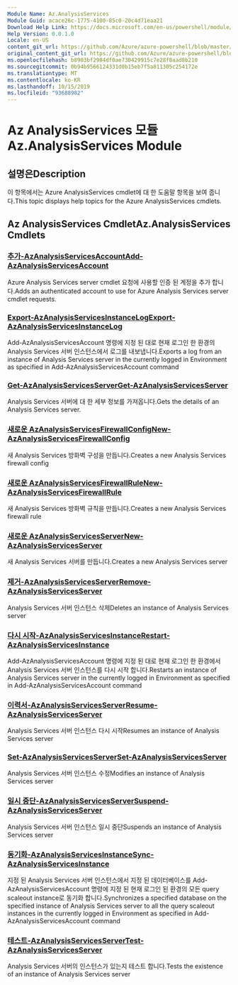 ```yaml
---
Module Name: Az.AnalysisServices
Module Guid: acace26c-1775-4100-85c0-20c4d71eaa21
Download Help Link: https://docs.microsoft.com/en-us/powershell/module/az.analysisservices
Help Version: 0.0.1.0
Locale: en-US
content_git_url: https://github.com/Azure/azure-powershell/blob/master/src/AnalysisServices/AnalysisServices/help/Az.AnalysisServices.md
original_content_git_url: https://github.com/Azure/azure-powershell/blob/master/src/AnalysisServices/AnalysisServices/help/Az.AnalysisServices.md
ms.openlocfilehash: b8903bf2984df0ae730429915c7e28f8aad8b210
ms.sourcegitcommit: 0b94b9566124331d0b15eb7f5a811305c254172e
ms.translationtype: MT
ms.contentlocale: ko-KR
ms.lasthandoff: 10/15/2019
ms.locfileid: "93688982"
---
```

# <span data-ttu-id="e9c1e-101">Az AnalysisServices 모듈</span><span class="sxs-lookup"><span data-stu-id="e9c1e-101">Az.AnalysisServices Module</span></span>
## <span data-ttu-id="e9c1e-102">설명은</span><span class="sxs-lookup"><span data-stu-id="e9c1e-102">Description</span></span>
<span data-ttu-id="e9c1e-103">이 항목에서는 Azure AnalysisServices cmdlet에 대 한 도움말 항목을 보여 줍니다.</span><span class="sxs-lookup"><span data-stu-id="e9c1e-103">This topic displays help topics for the Azure AnalysisServices cmdlets.</span></span>

## <span data-ttu-id="e9c1e-104">Az AnalysisServices Cmdlet</span><span class="sxs-lookup"><span data-stu-id="e9c1e-104">Az.AnalysisServices Cmdlets</span></span>
### [<span data-ttu-id="e9c1e-105">추가-AzAnalysisServicesAccount</span><span class="sxs-lookup"><span data-stu-id="e9c1e-105">Add-AzAnalysisServicesAccount</span></span>](Add-AzAnalysisServicesAccount.md)
<span data-ttu-id="e9c1e-106">Azure Analysis Services server cmdlet 요청에 사용할 인증 된 계정을 추가 합니다.</span><span class="sxs-lookup"><span data-stu-id="e9c1e-106">Adds an authenticated account to use for Azure Analysis Services server cmdlet requests.</span></span>

### [<span data-ttu-id="e9c1e-107">Export-AzAnalysisServicesInstanceLog</span><span class="sxs-lookup"><span data-stu-id="e9c1e-107">Export-AzAnalysisServicesInstanceLog</span></span>](Export-AzAnalysisServicesInstanceLog.md)
<span data-ttu-id="e9c1e-108">Add-AzAnalysisServicesAccount 명령에 지정 된 대로 현재 로그인 한 환경의 Analysis Services 서버 인스턴스에서 로그를 내보냅니다.</span><span class="sxs-lookup"><span data-stu-id="e9c1e-108">Exports a log from an instance of Analysis Services server in the currently logged in Environment as specified in Add-AzAnalysisServicesAccount command</span></span>

### [<span data-ttu-id="e9c1e-109">Get-AzAnalysisServicesServer</span><span class="sxs-lookup"><span data-stu-id="e9c1e-109">Get-AzAnalysisServicesServer</span></span>](Get-AzAnalysisServicesServer.md)
<span data-ttu-id="e9c1e-110">Analysis Services 서버에 대 한 세부 정보를 가져옵니다.</span><span class="sxs-lookup"><span data-stu-id="e9c1e-110">Gets the details of an Analysis Services server.</span></span>

### [<span data-ttu-id="e9c1e-111">새로운 AzAnalysisServicesFirewallConfig</span><span class="sxs-lookup"><span data-stu-id="e9c1e-111">New-AzAnalysisServicesFirewallConfig</span></span>](New-AzAnalysisServicesFirewallConfig.md)
<span data-ttu-id="e9c1e-112">새 Analysis Services 방화벽 구성을 만듭니다.</span><span class="sxs-lookup"><span data-stu-id="e9c1e-112">Creates a new Analysis Services firewall config</span></span> 

### [<span data-ttu-id="e9c1e-113">새로운 AzAnalysisServicesFirewallRule</span><span class="sxs-lookup"><span data-stu-id="e9c1e-113">New-AzAnalysisServicesFirewallRule</span></span>](New-AzAnalysisServicesFirewallRule.md)
<span data-ttu-id="e9c1e-114">새 Analysis Services 방화벽 규칙을 만듭니다.</span><span class="sxs-lookup"><span data-stu-id="e9c1e-114">Creates a new Analysis Services firewall rule</span></span>

### [<span data-ttu-id="e9c1e-115">새로운 AzAnalysisServicesServer</span><span class="sxs-lookup"><span data-stu-id="e9c1e-115">New-AzAnalysisServicesServer</span></span>](New-AzAnalysisServicesServer.md)
<span data-ttu-id="e9c1e-116">새 Analysis Services 서버를 만듭니다.</span><span class="sxs-lookup"><span data-stu-id="e9c1e-116">Creates a new Analysis Services server</span></span>

### [<span data-ttu-id="e9c1e-117">제거-AzAnalysisServicesServer</span><span class="sxs-lookup"><span data-stu-id="e9c1e-117">Remove-AzAnalysisServicesServer</span></span>](Remove-AzAnalysisServicesServer.md)
<span data-ttu-id="e9c1e-118">Analysis Services 서버 인스턴스 삭제</span><span class="sxs-lookup"><span data-stu-id="e9c1e-118">Deletes an instance of Analysis Services server</span></span>

### [<span data-ttu-id="e9c1e-119">다시 시작-AzAnalysisServicesInstance</span><span class="sxs-lookup"><span data-stu-id="e9c1e-119">Restart-AzAnalysisServicesInstance</span></span>](Restart-AzAnalysisServicesInstance.md)
<span data-ttu-id="e9c1e-120">Add-AzAnalysisServicesAccount 명령에 지정 된 대로 현재 로그인 한 환경에서 Analysis Services 서버 인스턴스를 다시 시작 합니다.</span><span class="sxs-lookup"><span data-stu-id="e9c1e-120">Restarts an instance of Analysis Services server in the currently logged in Environment as specified in Add-AzAnalysisServicesAccount command</span></span>

### [<span data-ttu-id="e9c1e-121">이력서-AzAnalysisServicesServer</span><span class="sxs-lookup"><span data-stu-id="e9c1e-121">Resume-AzAnalysisServicesServer</span></span>](Resume-AzAnalysisServicesServer.md)
<span data-ttu-id="e9c1e-122">Analysis Services 서버 인스턴스 다시 시작</span><span class="sxs-lookup"><span data-stu-id="e9c1e-122">Resumes an instance of Analysis Services server</span></span>

### [<span data-ttu-id="e9c1e-123">Set-AzAnalysisServicesServer</span><span class="sxs-lookup"><span data-stu-id="e9c1e-123">Set-AzAnalysisServicesServer</span></span>](Set-AzAnalysisServicesServer.md)
<span data-ttu-id="e9c1e-124">Analysis Services 서버 인스턴스 수정</span><span class="sxs-lookup"><span data-stu-id="e9c1e-124">Modifies  an instance of Analysis Services server</span></span>

### [<span data-ttu-id="e9c1e-125">일시 중단-AzAnalysisServicesServer</span><span class="sxs-lookup"><span data-stu-id="e9c1e-125">Suspend-AzAnalysisServicesServer</span></span>](Suspend-AzAnalysisServicesServer.md)
<span data-ttu-id="e9c1e-126">Analysis Services 서버 인스턴스 일시 중단</span><span class="sxs-lookup"><span data-stu-id="e9c1e-126">Suspends an instance of Analysis Services server</span></span>

### [<span data-ttu-id="e9c1e-127">동기화-AzAnalysisServicesInstance</span><span class="sxs-lookup"><span data-stu-id="e9c1e-127">Sync-AzAnalysisServicesInstance</span></span>](Sync-AzAnalysisServicesInstance.md)
<span data-ttu-id="e9c1e-128">지정 된 Analysis Services 서버 인스턴스에서 지정 된 데이터베이스를 Add-AzAnalysisServicesAccount 명령에 지정 된 현재 로그인 된 환경의 모든 query scaleout instance로 동기화 합니다.</span><span class="sxs-lookup"><span data-stu-id="e9c1e-128">Synchronizes a specified database on the specified instance of Analysis Services server to all the query scaleout instances in the currently logged in Environment as specified in Add-AzAnalysisServicesAccount command</span></span>

### [<span data-ttu-id="e9c1e-129">테스트-AzAnalysisServicesServer</span><span class="sxs-lookup"><span data-stu-id="e9c1e-129">Test-AzAnalysisServicesServer</span></span>](Test-AzAnalysisServicesServer.md)
<span data-ttu-id="e9c1e-130">Analysis Services 서버의 인스턴스가 있는지 테스트 합니다.</span><span class="sxs-lookup"><span data-stu-id="e9c1e-130">Tests the existence of an instance of Analysis Services server</span></span>

